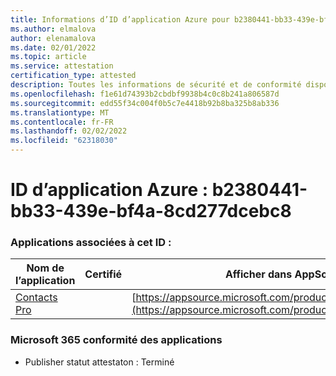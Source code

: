 ```yaml
---
title: Informations d’ID d’application Azure pour b2380441-bb33-439e-bf4a-8cd277dcebc8
ms.author: elmalova
author: elenamalova
ms.date: 02/01/2022
ms.topic: article
ms.service: attestation
certification_type: attested
description: Toutes les informations de sécurité et de conformité disponibles pour b2380441-bb33-439e-bf4a-8cd277dcebc8.
ms.openlocfilehash: f1e61d74393b2cbdbf9938b4c0c8b241a806587d
ms.sourcegitcommit: edd55f34c004f0b5c7e4418b92b8ba325b8ab336
ms.translationtype: MT
ms.contentlocale: fr-FR
ms.lasthandoff: 02/02/2022
ms.locfileid: "62318030"
---
```

# <a name="azure-app-id-b2380441-bb33-439e-bf4a-8cd277dcebc8"></a>ID d’application Azure : b2380441-bb33-439e-bf4a-8cd277dcebc8


### <a name="apps-associated-with-this-id"></a>Applications associées à cet ID :
| **Nom de l’application** | **Certifié** | **Afficher dans AppSource** |
|--------------|---------------|-----------------------|
| [Contacts Pro](https://docs.microsoft.com/microsoft-365-app-certification/forward/WA200002804) |  | [https://appsource.microsoft.com/product/office/WA200002804](https://appsource.microsoft.com/product/office/WA200002804) |

### <a name="microsoft-365-app-compliance-status"></a>Microsoft 365 conformité des applications
- Publisher statut attestaton : Terminé
